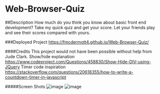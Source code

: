 # Web-Browser-Quiz

##Description
How much do you think you know about basic front end development? Take my quick quiz and get your score. Let your friends play and see their scores compared with yours.

###Deployed Project
https://fmcdermott4.github.io/Web-Browser-Quiz/

####Credits
This project would not have been possible without help from Jude Clark.
Show/hide explanation
https://www.codeproject.com/Questions/458830/Show-Hide-DIV-using-JQuery
Timer code inspiration
https://stackoverflow.com/questions/20618355/how-to-write-a-countdown-timer-in-javascript

#####Screen Shots
![image](https://user-images.githubusercontent.com/76134678/111714634-6b961780-8828-11eb-9a50-f1426e220d71.png)
![image](https://user-images.githubusercontent.com/76134678/111714679-92544e00-8828-11eb-9bf4-4730781f1817.png)
